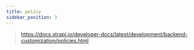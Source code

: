 ```yaml
---
title: policy
sidebar_position: 3
---
```


> https://docs.strapi.io/developer-docs/latest/development/backend-customization/policies.html
